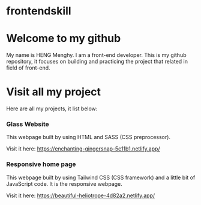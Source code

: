 # frontendskill

# Welcome to my github
   My name is HENG Menghy. I am a front-end developer.
   This is my github repository, it focuses on building and practicing the project that related in field of front-end.

# Visit all my project
   Here are all my projects, it list below:
   
   ### Glass Website
   This webpage built by using HTML and SASS (CSS preprocessor).
       
   Visit it here: https://enchanting-gingersnap-5c11b1.netlify.app/
   
   ### Responsive home page
   This webpage built by using Tailwind CSS (CSS framework) and a little bit of JavaScript code.
   It is the responsive webpage.
       
   Visit it here: https://beautiful-heliotrope-4d82a2.netlify.app/
  
